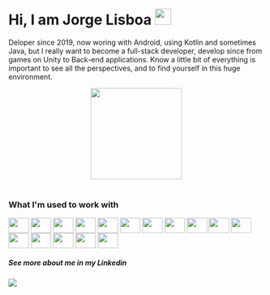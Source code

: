 # Hi, I am Jorge Lisboa <img src="https://emoji.gg/assets/emoji/6184-steep.png" width="32px" height="32px">
Deloper since 2019, now woring with Android, using Kotlin and sometimes Java, but I really want to become a full-stack developer, develop since from games on Unity to Back-end applications. Know a little bit of everything is important to see all the perspectives, and to find yourself in this huge environment.

<div align="center">
    <a href="https://github.com/jorgelisboa">
        <img height="180em" src="https://github-readme-stats.vercel.app/api/top-langs/?username=jorgelisboa&layout=compact&langs_count=8&theme=radical" />
    </a>
</div>

<div style="display: inline_block" ><br>
    <h3>What I'm used to work with</h3>
        <img align="center" height="30" width="40" src="https://cdn.jsdelivr.net/gh/devicons/devicon/icons/android/android-original.svg">
        <img align="center" height="30" width="40" src="https://cdn.jsdelivr.net/gh/devicons/devicon/icons/java/java-original.svg">
        <img align="center" height="30" width="40" src="https://cdn.jsdelivr.net/gh/devicons/devicon/icons/kotlin/kotlin-original.svg">
        <img align="center" height="30" width="40" src="https://cdn.jsdelivr.net/gh/devicons/devicon/icons/react/react-original-wordmark.svg" />
        <img align="center" height="30" width="40" src="https://cdn.jsdelivr.net/gh/devicons/devicon/icons/javascript/javascript-original.svg" />
        <img align="center" height="30" width="40" src="https://cdn.jsdelivr.net/gh/devicons/devicon/icons/html5/html5-plain.svg" />
        <img align="center" height="30" width="40" src="https://cdn.jsdelivr.net/gh/devicons/devicon/icons/css3/css3-plain.svg" />
        <img align="center" height="30" width="40" src="https://cdn.jsdelivr.net/gh/devicons/devicon/icons/firebase/firebase-plain.svg" />
        <img align="center" height="30" width="40" src="https://cdn.jsdelivr.net/gh/devicons/devicon/icons/mysql/mysql-original.svg">
        <img align="center" height="30" width="40" src="https://cdn.jsdelivr.net/gh/devicons/devicon/icons/unity/unity-original.svg" />
        <img align="center" height="30" width="40" src="https://cdn.jsdelivr.net/gh/devicons/devicon/icons/csharp/csharp-original.svg" />
        <img align="center" height="30" width="40" src="https://cdn.jsdelivr.net/gh/devicons/devicon/icons/sqlite/sqlite-original.svg" />
        <img align="center" height="30" width="40" src="https://cdn.jsdelivr.net/gh/devicons/devicon/icons/figma/figma-original.svg" />
        <img align="center" height="30" width="40" src="https://cdn.jsdelivr.net/gh/devicons/devicon/icons/yarn/yarn-original.svg" />
        <img align="center" height="30" width="40" src="https://cdn.jsdelivr.net/gh/devicons/devicon/icons/postgresql/postgresql-original.svg">
        <img align="center" height="30" width="40" src="https://cdn.jsdelivr.net/gh/devicons/devicon/icons/git/git-original.svg" />

</div>

##### See more about me in my Linkedin
<div>
    <a href="https://www.linkedin.com/in/jorge-miguel-teixeira-do-nascimento-lisboa-4a07a41b2/" target="_blank"> 
        <img src="https://img.shields.io/badge/-LinkedIn-%230077B5?style=for-the-badge&logo=linkedin&logoColor=white" target="_blank">
    </a>
</div>
